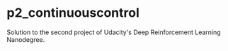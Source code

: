 # p2_continuouscontrol
Solution to the second project of Udacity's Deep Reinforcement Learning Nanodegree.
